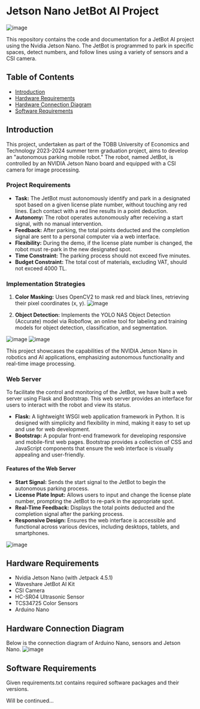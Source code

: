 # Jetson Nano JetBot AI Project

![image](https://github.com/user-attachments/assets/39cbef82-282b-490e-a2ef-2249d76005c8)

This repository contains the code and documentation for a JetBot AI project using the Nvidia Jetson Nano. The JetBot is programmed to park in specific spaces, detect numbers, and follow lines using a variety of sensors and a CSI camera.

## Table of Contents

- [Introduction](#introduction)
- [Hardware Requirements](#hardware-requirements)
- [Hardware Connection Diagram](#hardware-connection-diagram)
- [Software Requirements](#software-requirements)



## Introduction

This project, undertaken as part of the TOBB University of Economics and Technology 2023-2024 summer term graduation project, aims to develop an "autonomous parking mobile robot." The robot, named JetBot, is controlled by an NVIDIA Jetson Nano board and equipped with a CSI camera for image processing.

### Project Requirements

- **Task:** The JetBot must autonomously identify and park in a designated spot based on a given license plate number, without touching any red lines. Each contact with a red line results in a point deduction.
- **Autonomy:** The robot operates autonomously after receiving a start signal, with no manual intervention.
- **Feedback:** After parking, the total points deducted and the completion signal are sent to a personal computer via a web interface.
- **Flexibility:** During the demo, if the license plate number is changed, the robot must re-park in the new designated spot.
- **Time Constraint:** The parking process should not exceed five minutes.
- **Budget Constraint:** The total cost of materials, excluding VAT, should not exceed 4000 TL.

### Implementation Strategies

1. **Color Masking:** Uses OpenCV2 to mask red and black lines, retrieving their pixel coordinates (x, y).
![image](https://github.com/user-attachments/assets/5151a2ad-30da-4b8a-aa93-cc9e76dec7f4)

2. **Object Detection:** Implements the YOLO NAS Object Detection (Accurate) model via Roboflow, an online tool for labeling and training models for object detection, classification, and segmentation.

![image](https://github.com/user-attachments/assets/97cbab3f-72c5-4aeb-9fbf-6bc97e409f21)
![image](https://github.com/user-attachments/assets/ab84c953-de18-4215-a049-9eb2468863fb)

This project showcases the capabilities of the NVIDIA Jetson Nano in robotics and AI applications, emphasizing autonomous functionality and real-time image processing.

### Web Server

To facilitate the control and monitoring of the JetBot, we have built a web server using Flask and Bootstrap. This web server provides an interface for users to interact with the robot and view its status.

- **Flask:** A lightweight WSGI web application framework in Python. It is designed with simplicity and flexibility in mind, making it easy to set up and use for web development.
- **Bootstrap:** A popular front-end framework for developing responsive and mobile-first web pages. Bootstrap provides a collection of CSS and JavaScript components that ensure the web interface is visually appealing and user-friendly.

#### Features of the Web Server

- **Start Signal:** Sends the start signal to the JetBot to begin the autonomous parking process.
- **License Plate Input:** Allows users to input and change the license plate number, prompting the JetBot to re-park in the appropriate spot.
- **Real-Time Feedback:** Displays the total points deducted and the completion signal after the parking process.
- **Responsive Design:** Ensures the web interface is accessible and functional across various devices, including desktops, tablets, and smartphones.

![image](https://github.com/user-attachments/assets/d6929ae8-ec92-4a4e-a601-417f592a0f65)


## Hardware Requirements

- Nvidia Jetson Nano (with Jetpack 4.5.1)
- Waveshare JetBot AI Kit
- CSI Camera
- HC-SR04 Ultrasonic Sensor
- TCS34725 Color Sensors
- Arduino Nano
  
## Hardware Connection Diagram
Below is the connection diagram of Arduino Nano, sensors and Jetson Nano.
![image](https://github.com/user-attachments/assets/55442dcc-9d97-469e-a0e4-0e458843dfb2)


## Software Requirements
Given requirements.txt contains required software packages and their versions.

Will be continued...

